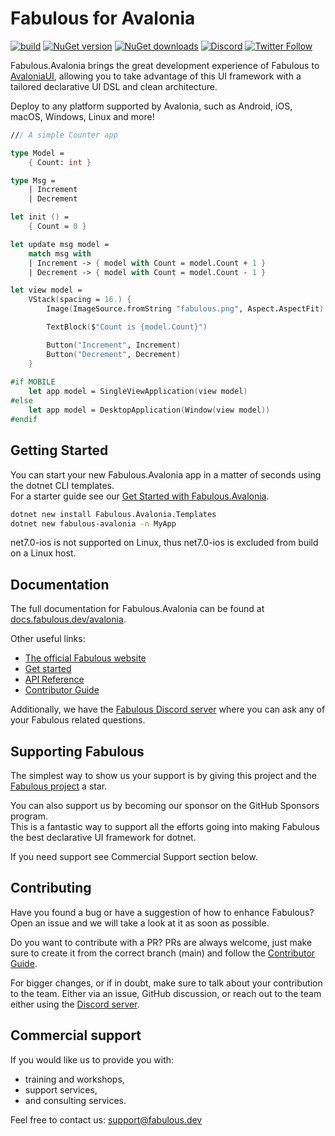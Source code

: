 # Fabulous for Avalonia

[![build](https://img.shields.io/github/actions/workflow/status/fabulous-dev/Fabulous.Avalonia/build.yml?branch=main)](https://github.com/fabulous-dev/Fabulous.Avalonia/actions/workflows/build.yml) [![NuGet version](https://img.shields.io/nuget/v/Fabulous.Avalonia)](https://www.nuget.org/packages/Fabulous.Avalonia) [![NuGet downloads](https://img.shields.io/nuget/dt/Fabulous.Avalonia)](https://www.nuget.org/packages/Fabulous.Avalonia) [![Discord](https://img.shields.io/discord/716980335593914419?label=discord&logo=discord)](https://discord.gg/bpTJMbSSYK) [![Twitter Follow](https://img.shields.io/twitter/follow/FabulousAppDev?style=social)](https://twitter.com/FabulousAppDev)

Fabulous.Avalonia brings the great development experience of Fabulous to [AvaloniaUI](https://github.com/AvaloniaUI/Avalonia), allowing you to take advantage of this UI framework with a tailored declarative UI DSL and clean architecture.

Deploy to any platform supported by Avalonia, such as Android, iOS, macOS, Windows, Linux and more!

```fs
/// A simple Counter app

type Model =
    { Count: int }

type Msg =
    | Increment
    | Decrement

let init () =
    { Count = 0 }

let update msg model =
    match msg with
    | Increment -> { model with Count = model.Count + 1 }
    | Decrement -> { model with Count = model.Count - 1 }

let view model =
    VStack(spacing = 16.) {
        Image(ImageSource.fromString "fabulous.png", Aspect.AspectFit)

        TextBlock($"Count is {model.Count}")

        Button("Increment", Increment)
        Button("Decrement", Decrement)
    }
    
#if MOBILE
    let app model = SingleViewApplication(view model)
#else
    let app model = DesktopApplication(Window(view model))
#endif
```

## Getting Started

You can start your new Fabulous.Avalonia app in a matter of seconds using the dotnet CLI templates.  
For a starter guide see our [Get Started with Fabulous.Avalonia](https://docs.fabulous.dev/avalonia/get-started).

```sh
dotnet new install Fabulous.Avalonia.Templates
dotnet new fabulous-avalonia -n MyApp
```
net7.0-ios is not supported on Linux, thus net7.0-ios is excluded from build on a Linux host.

## Documentation

The full documentation for Fabulous.Avalonia can be found at [docs.fabulous.dev/avalonia](https://docs.fabulous.dev/avalonia).

Other useful links:
- [The official Fabulous website](https://fabulous.dev)
- [Get started](https://docs.fabulous.dev/avalonia/get-started)
- [API Reference](https://api.fabulous.dev/avalonia)
- [Contributor Guide](CONTRIBUTING.md)

Additionally, we have the [Fabulous Discord server](https://discord.gg/bpTJMbSSYK) where you can ask any of your Fabulous related questions.

## Supporting Fabulous

The simplest way to show us your support is by giving this project and the [Fabulous project](https://github.com/fabulous-dev/Fabulous) a star.

You can also support us by becoming our sponsor on the GitHub Sponsors program.  
This is a fantastic way to support all the efforts going into making Fabulous the best declarative UI framework for dotnet.

If you need support see Commercial Support section below.

## Contributing

Have you found a bug or have a suggestion of how to enhance Fabulous? Open an issue and we will take a look at it as soon as possible.

Do you want to contribute with a PR? PRs are always welcome, just make sure to create it from the correct branch (main) and follow the [Contributor Guide](CONTRIBUTING.md).

For bigger changes, or if in doubt, make sure to talk about your contribution to the team. Either via an issue, GitHub discussion, or reach out to the team either using the [Discord server](https://discord.gg/bpTJMbSSYK).

## Commercial support

If you would like us to provide you with:

- training and workshops,
- support services,
- and consulting services.

Feel free to contact us: [support@fabulous.dev](mailto:support@fabulous.dev)
